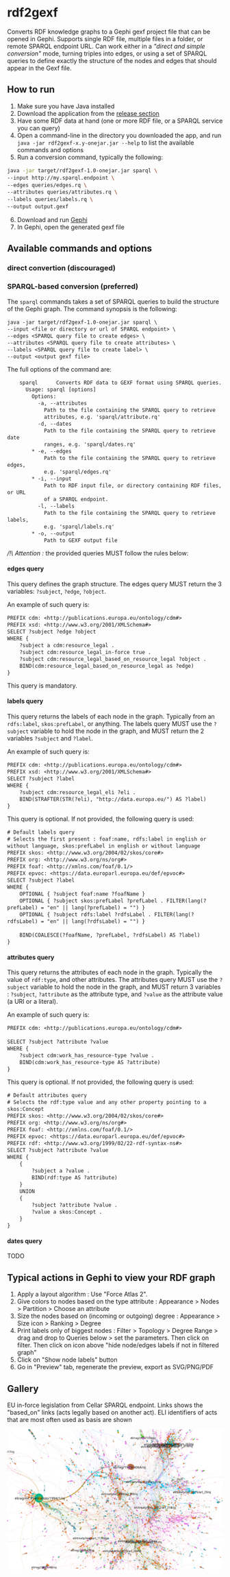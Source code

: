 # rdf2gexf

Converts RDF knowledge graphs to a Gephi gexf project file that can be opened in Gephi. Supports single RDF file, multiple files in a folder, or remote SPARQL endpoint URL. Can work either in a _"direct and simple conversion"_ mode, turning triples into edges, or using a set of SPARQL queries to define exactly the structure of the nodes and edges that should appear in the Gexf file.

## How to run

1. Make sure you have Java installed
2. Download the application from the [release section](https://github.com/sparna-git/rdf2gexf/releases)
3. Have some RDF data at hand (one or more RDF file, or a SPARQL service you can query)
4. Open a command-line in the directory you downloaded the app, and run `java -jar rdf2gexf-x.y-onejar.jar --help` to list the available commands and options
5. Run a conversion command, typically the following:

```sh
java -jar target/rdf2gexf-1.0-onejar.jar sparql \
--input http://my.sparql.endpoint \
--edges queries/edges.rq \
--attributes queries/attributes.rq \
--labels queries/labels.rq \
--output output.gexf
```

6. Download and run [Gephi](https://gephi.org/)
7. In Gephi, open the generated gexf file


## Available commands and options

### direct convertion (discouraged)

### SPARQL-based conversion (preferred)

The `sparql` commands takes a set of SPARQL queries to build the structure of the Gephi graph. The command synopsis is the following:

```
java -jar target/rdf2gexf-1.0-onejar.jar sparql \
--input <file or directory or url of SPARQL endpoint> \
--edges <SPARQL query file to create edges> \
--attributes <SPARQL query file to create attributes> \
--labels <SPARQL query file to create label> \
--output <output gexf file>
```

The full options of the command are:

```
    sparql      Converts RDF data to GEXF format using SPARQL queries.
      Usage: sparql [options]
        Options:
          -a, --attributes
            Path to the file containing the SPARQL query to retrieve 
            attributes, e.g. 'sparql/attribute.rq'
          -d, --dates
            Path to the file containing the SPARQL query to retrieve date 
            ranges, e.g. 'sparql/dates.rq'
        * -e, --edges
            Path to the file containing the SPARQL query to retrieve edges, 
            e.g. 'sparql/edges.rq'
        * -i, --input
            Path to RDF input file, or directory containing RDF files, or URL 
            of a SPARQL endpoint.
          -l, --labels
            Path to the file containing the SPARQL query to retrieve labels, 
            e.g. 'sparql/labels.rq'
        * -o, --output
            Path to GEXF output file
```

*/!\ Attention :* the provided queries MUST follow the rules below:

#### edges query

This query defines the graph structure. 
The edges query MUST return the 3 variables: `?subject`, `?edge`, `?object`.

An example of such query is:

```sparql
PREFIX cdm: <http://publications.europa.eu/ontology/cdm#>
PREFIX xsd: <http://www.w3.org/2001/XMLSchema#>
SELECT ?subject ?edge ?object
WHERE {
    ?subject a cdm:resource_legal .
    ?subject cdm:resource_legal_in-force true .
    ?subject cdm:resource_legal_based_on_resource_legal ?object .
    BIND(cdm:resource_legal_based_on_resource_legal as ?edge)
}
```

This query is mandatory.

#### labels query

This query returns the labels of each node in the graph. Typically from an `rdfs:label`, `skos:prefLabel`, or anything.
The labels query MUST use the `?subject` variable to hold the node in the graph, and MUST return the 2 variables `?subject` and `?label`.

An example of such query is:

```sparql
PREFIX cdm: <http://publications.europa.eu/ontology/cdm#>
PREFIX xsd: <http://www.w3.org/2001/XMLSchema#>
SELECT ?subject ?label
WHERE {
    ?subject cdm:resource_legal_eli ?eli .
    BIND(STRAFTER(STR(?eli), "http://data.europa.eu/") AS ?label)
}
```

This query is optional. If not provided, the following query is used:

```sparql
# Default labels query
# Selects the first present : foaf:name, rdfs:label in english or without language, skos:prefLabel in english or without language
PREFIX skos: <http://www.w3.org/2004/02/skos/core#>
PREFIX org: <http://www.w3.org/ns/org#>
PREFIX foaf: <http://xmlns.com/foaf/0.1/>
PREFIX epvoc: <https://data.europarl.europa.eu/def/epvoc#>
SELECT ?subject ?label
WHERE {
	OPTIONAL { ?subject foaf:name ?foafName }
	OPTIONAL { ?subject skos:prefLabel ?prefLabel . FILTER(lang(?prefLabel) = "en" || lang(?prefLabel) = "") }
	OPTIONAL { ?subject rdfs:label ?rdfsLabel . FILTER(lang(?rdfsLabel) = "en" || lang(?rdfsLabel) = "") }
	
	BIND(COALESCE(?foafName, ?prefLabel, ?rdfsLabel) AS ?label)
}
```

#### attributes query

This query returns the attributes of each node in the graph. Typically the value of `rdf:type`, and other attributes.
The attributes query MUST use the `?subject` variable to hold the node in the graph, and MUST return 3 variables : `?subject`, `?attribute` as the attribute type, and `?value` as the attribute value (a URI or a literal).

An example of such query is:

```sparql
PREFIX cdm: <http://publications.europa.eu/ontology/cdm#>

SELECT ?subject ?attribute ?value
WHERE {
    ?subject cdm:work_has_resource-type ?value .
	BIND(cdm:work_has_resource-type AS ?attribute)
}
```

This query is optional. If not provided, the following query is used:

```sparql
# Default attributes query
# Selects the rdf:type value and any other property pointing to a skos:Concept
PREFIX skos: <http://www.w3.org/2004/02/skos/core#>
PREFIX org: <http://www.w3.org/ns/org#>
PREFIX foaf: <http://xmlns.com/foaf/0.1/>
PREFIX epvoc: <https://data.europarl.europa.eu/def/epvoc#>
PREFIX rdf: <http://www.w3.org/1999/02/22-rdf-syntax-ns#>
SELECT ?subject ?attribute ?value
WHERE {
	{ 
		?subject a ?value .
		BIND(rdf:type AS ?attribute)
	}
	UNION
	{
		?subject ?attribute ?value .
		?value a skos:Concept .
	}
}
```


#### dates query

TODO


## Typical actions in Gephi to view your RDF graph

1. Apply a layout algorithm : Use "Force Atlas 2".
2. Give colors to nodes based on the type attribute : Appearance > Nodes > Partition > Choose an attribute
3. Size the nodes based on (incoming or outgoing) degree : Appearance > Size icon > Ranking > Degree
4. Print labels only of biggest nodes : Filter > Topology > Degree Range > drag and drop to Queries below > set the parameters. Then click on filter. Then click on icon above "hide node/edges labels if not in filtered graph" 
5. Click on "Show node labels" button
6. Go in "Preview" tab, regenerate the preview, export as SVG/PNG/PDF

## Gallery

EU in-force legislation from Cellar SPARQL endpoint. Links shows the "based_on" links (acts legally based on another act). ELI identifiers of acts that are most often used as basis are shown

![](docs/gallery/cellar.png)
